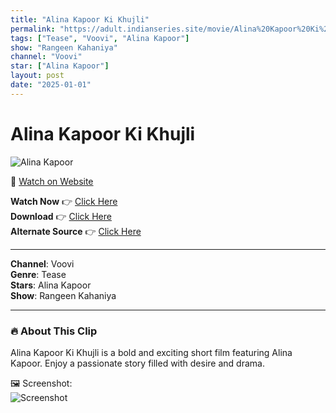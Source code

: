 ```yaml
---
title: "Alina Kapoor Ki Khujli"
permalink: "https://adult.indianseries.site/movie/Alina%20Kapoor%20Ki%20Khujli"
tags: ["Tease", "Voovi", "Alina Kapoor"]
show: "Rangeen Kahaniya"
channel: "Voovi"
star: ["Alina Kapoor"]
layout: post
date: "2025-01-01"
---
```


# Alina Kapoor Ki Khujli

![Alina Kapoor](https://shorts.desisins.com/wp-content/uploads/2024/10/Alina-Kapoor-DesiSins.com_.jpg)

🔗 [Watch on Website](https://adult.indianseries.site/movie/Alina%20Kapoor%20Ki%20Khujli)

**Watch Now** 👉 [Click Here](https://adult.indianseries.site/movie/Alina%20Kapoor%20Ki%20Khujli)  
**Download** 👉 [Click Here](https://adult.indianseries.site/movie/Alina%20Kapoor%20Ki%20Khujli)  
**Alternate Source** 👉 [Click Here](https://adult.indianseries.site/movie/Alina%20Kapoor%20Ki%20Khujli)

---

**Channel**: Voovi  
**Genre**: Tease  
**Stars**: Alina Kapoor  
**Show**: Rangeen Kahaniya

---

### 🔥 About This Clip

Alina Kapoor Ki Khujli is a bold and exciting short film featuring Alina Kapoor. Enjoy a passionate story filled with desire and drama.
 
🖼️ Screenshot:  
![Screenshot](https://shorts.desisins.com/wp-content/uploads/2024/10/Alina-Kapoor-DesiSins.com_.jpg)
